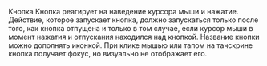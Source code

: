 Кнопка
Кнопка реагирует на наведение курсора мыши и нажатие.
Действие, которое запускает кнопка, должно запускаться только после того, как кнопка отпущена и только в том случае, если курсор мыши в момент нажатия и отпускания находился над кнопкой.
Название кнопки можно дополнять иконкой.
При клике мышью или тапом на тачскрине кнопка получает фокус, но визуально не отображает его.
